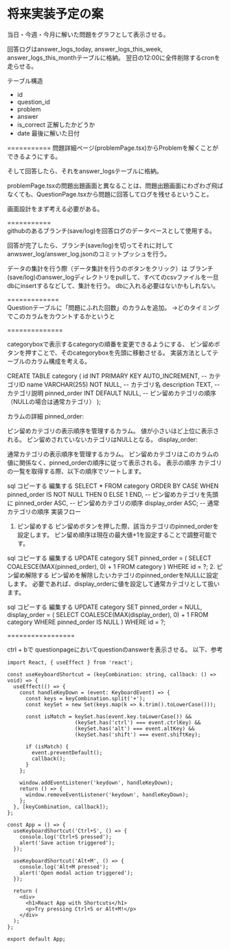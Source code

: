 # 将来実装予定の案

当日・今週・今月に解いた問題をグラフとして表示させる。

回答ログはanswer_logs_today, answer_logs_this_week, answer_logs_this_monthテーブルに格納。
翌日の12:00に全件削除するcronを走らせる。

テーブル構造

- id
- question_id
- problem
- answer
- is_correct 正解したかどうか
- date 最後に解いた日付


===========
問題詳細ページ(problemPage.tsx)からProblemを解くことができるようにする。

そして回答したら、それをanswer_logsテーブルに格納。

problemPage.tsxの問題出題画面と異なることは、問題出題画面にわざわざ飛ばなくても、QuestionPage.tsxから問題に回答してログを残せるということ。

画面設計をまず考える必要がある。

===========<br>
githubのあるブランチ(save/log)を回答ログのデータベースとして使用する。

回答が完了したら、ブランチ(save/log)を切ってそれに対してanwswer_log/answer_log.jsonのコミットプッシュを行う。

データの集計を行う際（データ集計を行うのボタンをクリック）は
ブランチ(save/log)のanswer_logディレクトリをpullして、すべてのcsvファイルを一旦dbにinsertするなどして、集計を行う。
dbに入れる必要はないかもしれない。

=============<br>
Questionテーブルに「問題にふれた回数」のカラムを追加。
→どのタイミングでこのカラムをカウントするかというと

==============

categoryboxで表示するcategoryの順番を変更できるようにする、
ピン留めボタンを押すことで、そのcategoryboxを先頭に移動させる。
実装方法としてテーブルのカラム構成を考える。


CREATE TABLE category (
    id INT PRIMARY KEY AUTO_INCREMENT,      -- カテゴリID
    name VARCHAR(255) NOT NULL,            -- カテゴリ名
    description TEXT,                      -- カテゴリ説明
    pinned_order INT DEFAULT NULL,         -- ピン留めカテゴリの順序（NULLの場合は通常カテゴリ）
    <!-- display_order INT DEFAULT NULL         -- 通常カテゴリの表示順序（NULLはピン留めカテゴリが先） -->
);

カラムの詳細
pinned_order:

ピン留めカテゴリの表示順序を管理するカラム。
値が小さいほど上位に表示される。
ピン留めされていないカテゴリはNULLとなる。
display_order:

通常カテゴリの表示順序を管理するカラム。
ピン留めカテゴリはこのカラムの値に関係なく、pinned_orderの順序に従って表示される。
表示の順序
カテゴリの一覧を取得する際、以下の順序でソートします。

sql
コピーする
編集する
SELECT *
FROM category
ORDER BY 
    CASE WHEN pinned_order IS NOT NULL THEN 0 ELSE 1 END,  -- ピン留めカテゴリを先頭に
    pinned_order ASC,                                     -- ピン留めカテゴリの順序
    display_order ASC;                                    -- 通常カテゴリの順序
実装フロー
1. ピン留めする
ピン留めボタンを押した際、該当カテゴリのpinned_orderを設定します。
ピン留め順序は現在の最大値+1を設定することで調整可能です。

sql
コピーする
編集する
UPDATE category
SET pinned_order = (
    SELECT COALESCE(MAX(pinned_order), 0) + 1 FROM category
)
WHERE id = ?;
2. ピン留め解除する
ピン留めを解除したいカテゴリのpinned_orderをNULLに設定します。
必要であれば、display_orderに値を設定して通常カテゴリとして扱います。

sql
コピーする
編集する
UPDATE category
SET pinned_order = NULL,
    display_order = (
        SELECT COALESCE(MAX(display_order), 0) + 1 FROM category WHERE pinned_order IS NULL
    )
WHERE id = ?;


=================

ctrl + bで
questionpageにおいてquestionのanswerを表示させる。
以下、参考
```
import React, { useEffect } from 'react';

const useKeyboardShortcut = (keyCombination: string, callback: () => void) => {
  useEffect(() => {
    const handleKeyDown = (event: KeyboardEvent) => {
      const keys = keyCombination.split('+');
      const keySet = new Set(keys.map(k => k.trim().toLowerCase()));

      const isMatch = keySet.has(event.key.toLowerCase()) && 
                      (keySet.has('ctrl') === event.ctrlKey) &&
                      (keySet.has('alt') === event.altKey) &&
                      (keySet.has('shift') === event.shiftKey);

      if (isMatch) {
        event.preventDefault();
        callback();
      }
    };

    window.addEventListener('keydown', handleKeyDown);
    return () => {
      window.removeEventListener('keydown', handleKeyDown);
    };
  }, [keyCombination, callback]);
};

const App = () => {
  useKeyboardShortcut('Ctrl+S', () => {
    console.log('Ctrl+S pressed');
    alert('Save action triggered');
  });

  useKeyboardShortcut('Alt+M', () => {
    console.log('Alt+M pressed');
    alert('Open modal action triggered');
  });

  return (
    <div>
      <h1>React App with Shortcuts</h1>
      <p>Try pressing Ctrl+S or Alt+M!</p>
    </div>
  );
};

export default App;

```